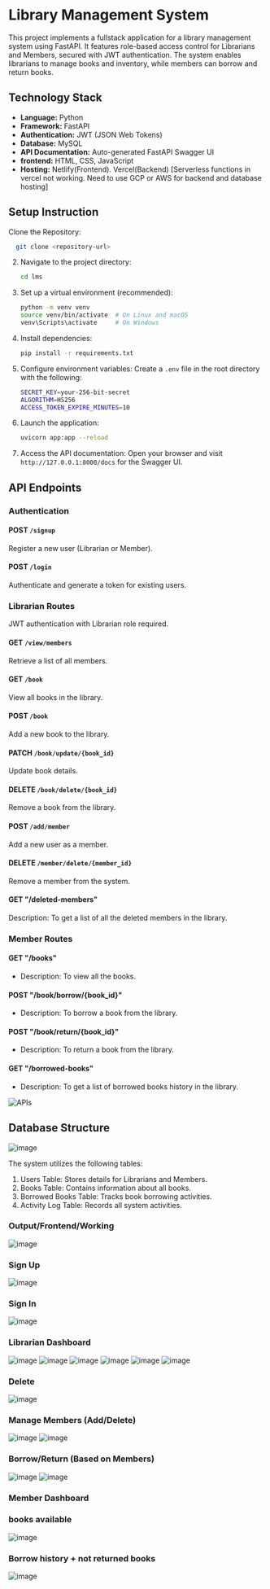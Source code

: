 # Library Management System

This project implements a fullstack application for a library management system using FastAPI. It features role-based access control for Librarians and Members, secured with JWT authentication. The system enables librarians to manage books and inventory, while members can borrow and return books.

## Technology Stack

- **Language:** Python
- **Framework:** FastAPI
- **Authentication:** JWT (JSON Web Tokens)
- **Database:** MySQL
- **API Documentation:** Auto-generated FastAPI Swagger UI
- **frontend:** HTML, CSS, JavaScript
- **Hosting:** Netlify(Frontend). Vercel(Backend) [Serverless functions in vercel not working. Need to use GCP or AWS for backend and database hosting]
## Setup Instruction

Clone the Repository:

```bash
  git clone <repository-url>
```

2. Navigate to the project directory:

   ```bash
   cd lms
   ```

3. Set up a virtual environment (recommended):

   ```bash
   python -m venv venv
   source venv/bin/activate  # On Linux and macOS
   venv\Scripts\activate     # On Windows
   ```

4. Install dependencies:

   ```bash
   pip install -r requirements.txt
   ```

5. Configure environment variables:
   Create a `.env` file in the root directory with the following:

   ```bash
   SECRET_KEY=your-256-bit-secret
   ALGORITHM=HS256
   ACCESS_TOKEN_EXPIRE_MINUTES=10
   ```

6. Launch the application:

   ```bash
   uvicorn app:app --reload
   ```

7. Access the API documentation:
   Open your browser and visit `http://127.0.0.1:8000/docs` for the Swagger UI.

## API Endpoints

### Authentication

#### POST `/signup`

Register a new user (Librarian or Member).

#### POST `/login`

Authenticate and generate a token for existing users.

### Librarian Routes

JWT authentication with Librarian role required.

#### GET `/view/members`

Retrieve a list of all members.

#### GET `/book`

View all books in the library.

#### POST `/book`

Add a new book to the library.

#### PATCH `/book/update/{book_id}`

Update book details.

#### DELETE `/book/delete/{book_id}`

Remove a book from the library.

#### POST `/add/member`

Add a new user as a member.

#### DELETE `/member/delete/{member_id}`

Remove a member from the system.

#### GET "/deleted-members"

Description: To get a list of all the deleted members in the library.


### Member Routes

#### GET "/books"

- Description: To view all the books.

#### POST "/book/borrow/{book_id}"

- Description: To borrow a book from the library.

#### POST "/book/return/{book_id}"

- Description: To return a book from the library.

#### GET "/borrowed-books"

- Description: To get a list of borrowed books history in the library.
  
![APIs](https://github.com/user-attachments/assets/fbbd4d33-dd70-45f6-ba5c-357716267ee0)

## Database Structure
![image](https://github.com/user-attachments/assets/8f82362c-f835-451a-b2d5-3335128af62c)

The system utilizes the following tables:

1. Users Table: Stores details for Librarians and Members.
2. Books Table: Contains information about all books.
3. Borrowed Books Table: Tracks book borrowing activities.
4. Activity Log Table: Records all system activities.
   

### Output/Frontend/Working

![image](https://github.com/user-attachments/assets/06ad54bf-7c27-4b0f-a534-725c3e793e37)
### Sign Up
![image](https://github.com/user-attachments/assets/6c88b638-cf33-4b9f-8c54-46fcd44ac511)
### Sign In
![image](https://github.com/user-attachments/assets/beb5789d-3f77-406e-87a9-f0d27e6e3fb2)

### Librarian Dashboard
![image](https://github.com/user-attachments/assets/f078372a-c635-41df-b515-7d7a45cba97f)
![image](https://github.com/user-attachments/assets/208f69b7-d5f8-408d-967b-e4a54672a73b)
![image](https://github.com/user-attachments/assets/4a5e20d3-b342-475d-b236-092d0b9e3e01)
![image](https://github.com/user-attachments/assets/aaa16fa3-7fbf-4086-98be-c3da11af1fa3)
![image](https://github.com/user-attachments/assets/fd164a9c-8f75-4661-a744-b011f27d4919)
![image](https://github.com/user-attachments/assets/0b512120-8897-445a-914f-19b6e1847423)
### Delete
![image](https://github.com/user-attachments/assets/7cdbd2e5-d2a1-453a-a71f-2b11ab83cf6f)
### Manage Members (Add/Delete)
![image](https://github.com/user-attachments/assets/b03eb60a-2157-4ebb-9ca8-d68656fcd3e1)
![image](https://github.com/user-attachments/assets/a2a87941-a0a4-4d71-81b3-4f951cbdf245)
### Borrow/Return (Based on Members)
![image](https://github.com/user-attachments/assets/2c7d4b7a-e1af-4645-9184-157016491bd9)
![image](https://github.com/user-attachments/assets/2fc5ac36-d300-479b-94d9-6a26afcecd16)

### Member Dashboard
### books available
![image](https://github.com/user-attachments/assets/13c76166-40d6-4e1b-81f9-8dca2666ec39)
### Borrow history + not returned books
![image](https://github.com/user-attachments/assets/e42960ec-09bd-4143-b550-efd086e91b9a)




